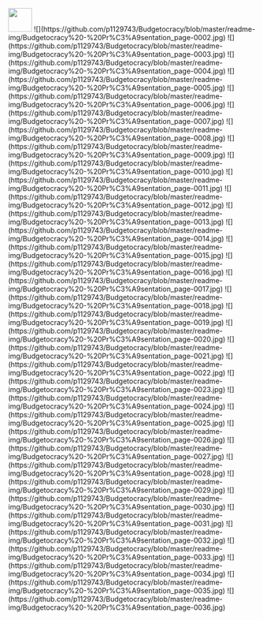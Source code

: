 <img src="https://github.com/p1129743/Budgetocracy/blob/master/readme-img/Budgetocracy%20-%20Pr%C3%A9sentation_page-0001.jpg" width="48">
![](https://github.com/p1129743/Budgetocracy/blob/master/readme-img/Budgetocracy%20-%20Pr%C3%A9sentation_page-0002.jpg)
![](https://github.com/p1129743/Budgetocracy/blob/master/readme-img/Budgetocracy%20-%20Pr%C3%A9sentation_page-0003.jpg)
![](https://github.com/p1129743/Budgetocracy/blob/master/readme-img/Budgetocracy%20-%20Pr%C3%A9sentation_page-0004.jpg)
![](https://github.com/p1129743/Budgetocracy/blob/master/readme-img/Budgetocracy%20-%20Pr%C3%A9sentation_page-0005.jpg)
![](https://github.com/p1129743/Budgetocracy/blob/master/readme-img/Budgetocracy%20-%20Pr%C3%A9sentation_page-0006.jpg)
![](https://github.com/p1129743/Budgetocracy/blob/master/readme-img/Budgetocracy%20-%20Pr%C3%A9sentation_page-0007.jpg)
![](https://github.com/p1129743/Budgetocracy/blob/master/readme-img/Budgetocracy%20-%20Pr%C3%A9sentation_page-0008.jpg)
![](https://github.com/p1129743/Budgetocracy/blob/master/readme-img/Budgetocracy%20-%20Pr%C3%A9sentation_page-0009.jpg)
![](https://github.com/p1129743/Budgetocracy/blob/master/readme-img/Budgetocracy%20-%20Pr%C3%A9sentation_page-0010.jpg)
![](https://github.com/p1129743/Budgetocracy/blob/master/readme-img/Budgetocracy%20-%20Pr%C3%A9sentation_page-0011.jpg)
![](https://github.com/p1129743/Budgetocracy/blob/master/readme-img/Budgetocracy%20-%20Pr%C3%A9sentation_page-0012.jpg)
![](https://github.com/p1129743/Budgetocracy/blob/master/readme-img/Budgetocracy%20-%20Pr%C3%A9sentation_page-0013.jpg)
![](https://github.com/p1129743/Budgetocracy/blob/master/readme-img/Budgetocracy%20-%20Pr%C3%A9sentation_page-0014.jpg)
![](https://github.com/p1129743/Budgetocracy/blob/master/readme-img/Budgetocracy%20-%20Pr%C3%A9sentation_page-0015.jpg)
![](https://github.com/p1129743/Budgetocracy/blob/master/readme-img/Budgetocracy%20-%20Pr%C3%A9sentation_page-0016.jpg)
![](https://github.com/p1129743/Budgetocracy/blob/master/readme-img/Budgetocracy%20-%20Pr%C3%A9sentation_page-0017.jpg)
![](https://github.com/p1129743/Budgetocracy/blob/master/readme-img/Budgetocracy%20-%20Pr%C3%A9sentation_page-0018.jpg)
![](https://github.com/p1129743/Budgetocracy/blob/master/readme-img/Budgetocracy%20-%20Pr%C3%A9sentation_page-0019.jpg)
![](https://github.com/p1129743/Budgetocracy/blob/master/readme-img/Budgetocracy%20-%20Pr%C3%A9sentation_page-0020.jpg)
![](https://github.com/p1129743/Budgetocracy/blob/master/readme-img/Budgetocracy%20-%20Pr%C3%A9sentation_page-0021.jpg)
![](https://github.com/p1129743/Budgetocracy/blob/master/readme-img/Budgetocracy%20-%20Pr%C3%A9sentation_page-0022.jpg)
![](https://github.com/p1129743/Budgetocracy/blob/master/readme-img/Budgetocracy%20-%20Pr%C3%A9sentation_page-0023.jpg)
![](https://github.com/p1129743/Budgetocracy/blob/master/readme-img/Budgetocracy%20-%20Pr%C3%A9sentation_page-0024.jpg)
![](https://github.com/p1129743/Budgetocracy/blob/master/readme-img/Budgetocracy%20-%20Pr%C3%A9sentation_page-0025.jpg)
![](https://github.com/p1129743/Budgetocracy/blob/master/readme-img/Budgetocracy%20-%20Pr%C3%A9sentation_page-0026.jpg)
![](https://github.com/p1129743/Budgetocracy/blob/master/readme-img/Budgetocracy%20-%20Pr%C3%A9sentation_page-0027.jpg)
![](https://github.com/p1129743/Budgetocracy/blob/master/readme-img/Budgetocracy%20-%20Pr%C3%A9sentation_page-0028.jpg)
![](https://github.com/p1129743/Budgetocracy/blob/master/readme-img/Budgetocracy%20-%20Pr%C3%A9sentation_page-0029.jpg)
![](https://github.com/p1129743/Budgetocracy/blob/master/readme-img/Budgetocracy%20-%20Pr%C3%A9sentation_page-0030.jpg)
![](https://github.com/p1129743/Budgetocracy/blob/master/readme-img/Budgetocracy%20-%20Pr%C3%A9sentation_page-0031.jpg)
![](https://github.com/p1129743/Budgetocracy/blob/master/readme-img/Budgetocracy%20-%20Pr%C3%A9sentation_page-0032.jpg)
![](https://github.com/p1129743/Budgetocracy/blob/master/readme-img/Budgetocracy%20-%20Pr%C3%A9sentation_page-0033.jpg)
![](https://github.com/p1129743/Budgetocracy/blob/master/readme-img/Budgetocracy%20-%20Pr%C3%A9sentation_page-0034.jpg)
![](https://github.com/p1129743/Budgetocracy/blob/master/readme-img/Budgetocracy%20-%20Pr%C3%A9sentation_page-0035.jpg)
![](https://github.com/p1129743/Budgetocracy/blob/master/readme-img/Budgetocracy%20-%20Pr%C3%A9sentation_page-0036.jpg)


